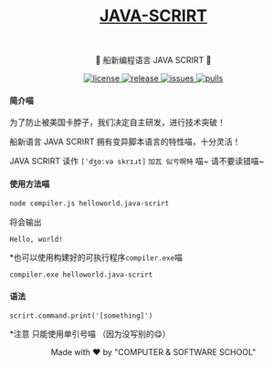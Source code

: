 <h1 align="center">
<a href="https://github.com/camera-2018/JAVA-SCRIRT">JAVA-SCRIRT</a>
</h1><br>

<p align="center">
🎉 船新编程语言 JAVA SCRIRT  🎉
</p>
</div>

<div align="center">

</div>

<p align="center">
  <a href="https://github.com/camera-2018/JAVA-SCRIRT/blob/master/LICENSE">
    <img src="https://img.shields.io/github/license/camera-2018/JAVA-SCRIRT?color=red" alt="license">
  </a>
  <a href="https://github.com/camera-2018/JAVA-SCRIRT/releases">
    <img src="https://img.shields.io/github/v/release/camera-2018/JAVA-SCRIRT?color=purple&include_prereleases" alt="release">
  </a>
  <a href="https://github.com/camera-2018/JAVA-SCRIRT/issues">
    <img src="https://img.shields.io/github/issues/camera-2018/JAVA-SCRIRT.svg?color=lightgreen" alt="issues">
  </a>
  <a href="https://github.com/camera-2018/JAVA-SCRIRT/pulls">
    <img src="https://img.shields.io/github/issues-pr/camera-2018/JAVA-SCRIRT.svg?color=lightgreen" alt="pulls">
  </a>
</p>

#### 简介喵

为了防止被美国卡脖子，我们决定自主研发，进行技术突破！

船新语言 JAVA SCRIRT 拥有变异脚本语言的特性喵，十分灵活！

JAVA SCRIRT 读作 `[ˈdʒɑːvə skrɪɹt]`  `加瓦 似亏啊特` 喵~ 请不要读错喵~

#### 使用方法喵
```bash
node compiler.js helloworld.java-scrirt
```

将会输出
```
Hello, world!
```

*也可以使用构建好的可执行程序`compiler.exe`喵
```
compiler.exe helloworld.java-scrirt
```

#### 语法
```
scrirt.command.print('[something]')
```
*注意 只能使用单引号喵 （因为没写别的😋）

<p align="center">
Made with ❤ by "COMPUTER & SOFTWARE SCHOOL"
</p>
